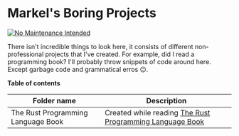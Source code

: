 # Markel's Boring Projects
[![No Maintenance Intended](http://unmaintained.tech/badge.svg)](http://unmaintained.tech/)

There isn't incredible things to look here, it consists of different non-professional projects that I've created. For example, did I read a programming book? I'll probably throw snippets of code around here. Except garbage code and grammatical erros 😉.

**Table of contents**

| Folder name | Description |
| ---------------------------------- | ------------------------------------------------------------------------------------------- |
| The Rust Programming Language Book | Created while reading [The Rust Programming Language Book](https://doc.rust-lang.org/book/) |
